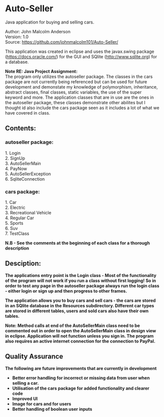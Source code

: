 Auto-Seller
===========
Java application for buying and selling cars.

Author: John Malcolm Anderson<br>
Version: 1.0<br>
Source: https://github.com/johnmalcolm101/Auto-Seller/<br>

This application was created in eclipse and uses the javax.swing package (https://docs.oracle.com/) for the GUI and SQlite (http://www.sqlite.org) for a database. 

<b>Note RE: Java Project Assignment: <br></b>
The program only utilizes the autoseller package. The classes in the cars package are not currently being referenced but can be used for future development and demonstate my knowledge of polymorphism, inheritance, abstract classes, final classes, static variables, the use of the super keyword and more. The application classes that are in use are the ones in the autoseller package, these classes demonstrate other abilites but I thought id also include the cars package seen as it includes a lot of what we have covered in class.

<h2>Contents:</h2>

<h3>autoseller package:</h3>
1. Login<br>
2. SignUp<br>
3. AutoSellerMain<br>
4. PayNow<br>
5. AutoSellerException<br>
6. SqliteConnection<br>

<h3>cars package:</h3>
1. Car<br>
2. Electric<br>
3. Recreational Vehicle<br>
4. Regular Car<br>
5. Sports<br>
6. Suv<br>
7. TestClass<br>

<b>N.B - See the comments at the beginning of each class for a thorough description<b>

<h2>Desciption:</h2>
The applications entry point is the Login class - Most of the functionality of the program will <b>not</b> work if you run a class without first logging! So in order to test any page in the autoseller package always run the login class - either login or sign up and then progress to other frames.

The application allows you to buy cars and sell cars - the cars are stored in an SQlite database in the Resources subdirectory. Different car types are stored in different tables, users and sold cars also have their own tables.

Note: Method calls at end of the AutoSellerMain class need to be commented out in order to open the AutoSellerMain class in design view in eclipse. Application will not function unless you sign in. The program also requires an active internet connection for the connection to PayPal.

<h2>Quality Assurance</h2> 
<b>The following are future improvements that are currently in development</b>
<ul>
<li>Better error handling for incorrect or missing data from user when selling a car.</li>
<li>Utilisation of the cars package for added functionality and clearer code</li>
<li>Improved UI</li>
<li>Image for cars and for users</li>
<li>Better handling of boolean user inputs</li>
</ul>
